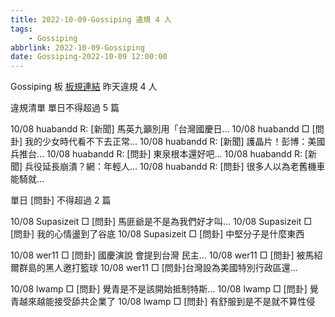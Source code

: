 ```yaml
---
title: 2022-10-09-Gossiping 違規 4 人
tags:
    - Gossiping
abbrlink: 2022-10-09-Gossiping
date: Gossiping-2022-10-09 12:00:00
---
```

Gossiping 板 [板規連結](https://www.ptt.cc/bbs/Gossiping/M.1637425085.A.07D.html)
昨天違規 4 人
<!-- more -->

違規清單
單日不得超過 5 篇

10/08 huabandd R: [新聞] 馬英九籲別用「台灣國慶日…
10/08 huabandd □ [問卦] 我的少女時代看不下去正常…
10/08 huabandd R: [新聞] 護晶片！彭博：美國兵推台…
10/08 huabandd R: [問卦] 東泉根本還好吧...
10/08 huabandd R: [新聞] 兵役延長崩潰？網：年輕人…
10/08 huabandd R: [問卦] 很多人以為老舊機車能騎就…

單日 [問卦] 不得超過 2 篇

10/08 Supasizeit □ [問卦] 馬匪爺是不是為我們好才叫…
10/08 Supasizeit □ [問卦] 我的心情盪到了谷底
10/08 Supasizeit □ [問卦] 中堅分子是什麼東西

10/08 wer11 □ [問卦] 國慶演說 會提到台灣 民主…
10/08 wer11 □ [問卦] 被馬紹爾群島的黑人邀打籃球
10/08 wer11 □ [問卦]台灣設為美國特別行政區還…

10/08 lwamp □ [問卦] 覺青是不是該開始抵制特斯…
10/08 lwamp □ [問卦] 覺青越來越能接受舔共企業了
10/08 lwamp □ [問卦] 有舒服到是不是就不算性侵
